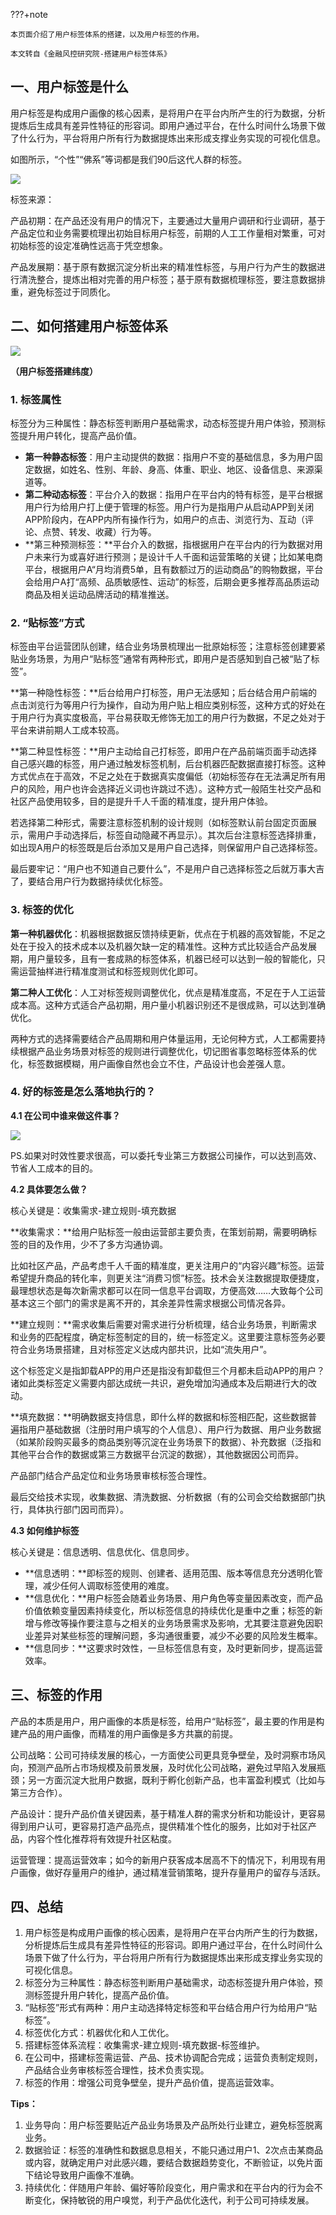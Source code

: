 ???+note

	本页面介绍了用户标签体系的搭建，以及用户标签的作用。

	本文转自《金融风控研究院-搭建用户标签体系》

## 一、用户标签是什么

用户标签是构成用户画像的核心因素，是将用户在平台内所产生的行为数据，分析提炼后生成具有差异性特征的形容词。即用户通过平台，在什么时间什么场景下做了什么行为，平台将用户所有行为数据提炼出来形成支撑业务实现的可视化信息。

如图所示，“个性”“佛系”等词都是我们90后这代人群的标签。

![](images/Pasted%20image%2020221201154722.png)

标签来源：

产品初期：在产品还没有用户的情况下，主要通过大量用户调研和行业调研，基于产品定位和业务需要梳理出初始目标用户标签，前期的人工工作量相对繁重，可对初始标签的设定准确性远高于凭空想象。

产品发展期：基于原有数据沉淀分析出来的精准性标签，与用户行为产生的数据进行清洗整合，提炼出相对完善的用户标签；基于原有数据梳理标签，要注意数据排重，避免标签过于同质化。

## 二、如何搭建用户标签体系

![](images/Pasted%20image%2020221201154756.png)

**（用户标签搭建纬度）**

### 1. 标签属性

标签分为三种属性：静态标签判断用户基础需求，动态标签提升用户体验，预测标签提升用户转化，提高产品价值。

- **第一种静态标签**：用户主动提供的数据：指用户不变的基础信息，多为用户固定数据，如姓名、性别、年龄、身高、体重、职业、地区、设备信息、来源渠道等。
- **第二种动态标签**：平台介入的数据：指用户在平台内的特有标签，是平台根据用户行为给用户打上便于管理的标签。用户行为是指用户从启动APP到关闭APP阶段内，在APP内所有操作行为，如用户的点击、浏览行为、互动（评论、点赞、转发、收藏）行为等。
- **第三种预测标签：**平台介入的数据，指根据用户在平台内的行为数据对用户未来行为或喜好进行预测；是设计千人千面和运营策略的关键；比如某电商平台，根据用户A“月均消费5单，且有数额过万的运动商品”的购物数据，平台会给用户A打“高频、品质敏感性、运动”的标签，后期会更多推荐高品质运动商品及相关运动品牌活动的精准推送。

### 2. “贴标签”方式

标签由平台运营团队创建，结合业务场景梳理出一批原始标签；注意标签创建要紧贴业务场景，为用户“贴标签”通常有两种形式，即用户是否感知到自己被“贴了标签”。

**第一种隐性标签：**后台给用户打标签，用户无法感知；后台结合用户前端的点击浏览行为等用户行为操作，自动为用户贴上相应类别标签，这种方式的好处在于用户行为真实度极高，平台易获取无修饰无加工的用户行为数据，不足之处对于平台来讲前期人工成本较高。

**第二种显性标签：**用户主动给自己打标签，即用户在产品前端页面手动选择自己感兴趣的标签，用户通过触发标签机制，后台机器匹配数据直接打标签。这种方式优点在于高效，不足之处在于数据真实度偏低（初始标签存在无法满足所有用户的风险，用户也许会选择近义词也许跳过不选）。这种方式一般陌生社交产品和社区产品使用较多，目的是提升千人千面的精准度，提升用户体验。

若选择第二种形式，需要注意标签机制的设计规则（如标签默认前台固定页面展示，需用户手动选择后，标签自动隐藏不再显示）。其次后台注意标签选择排重，如出现A用户的标签既是后台添加又是用户自己选择，则保留用户自己选择标签。

最后要牢记：“用户也不知道自己要什么”，不是用户自己选择标签之后就万事大吉了，要结合用户行为数据持续优化标签。

### 3. 标签的优化

**第一种机器优化**：机器根据数据反馈持续更新，优点在于机器的高效智能，不足之处在于投入的技术成本以及机器欠缺一定的精准性。这种方式比较适合产品发展期，用户量较多，且有一套成熟的标签体系，机器已经可以达到一般的智能化，只需运营抽样进行精准度测试和标签规则优化即可。

**第二种人工优化**：人工对标签规则调整优化，优点是精准度高，不足在于人工运营成本高。这种方式适合产品初期，用户量小机器识别还不是很成熟，可以达到准确优化。

两种方式的选择需要结合产品周期和用户体量运用，无论何种方式，人工都需要持续根据产品业务场景对标签的规则进行调整优化，切记图省事忽略标签体系的优化，标签数据模糊，用户画像自然也会立不住，产品设计也会差强人意。

### 4. 好的标签是怎么落地执行的？

**4.1 在公司中谁来做这件事？**

![](images/Pasted%20image%2020221201154841.png)

PS.如果对时效性要求很高，可以委托专业第三方数据公司操作，可以达到高效、节省人工成本的目的。

**4.2 具体要怎么做？**

核心关键是：收集需求-建立规则-填充数据

**收集需求：**给用户贴标签一般由运营部主要负责，在策划前期，需要明确标签的目的及作用，少不了多方沟通协调。

比如社区产品，产品考虑千人千面的精准度，更关注用户的“内容兴趣”标签。运营希望提升商品的转化率，则更关注“消费习惯”标签。技术会关注数据提取便捷度，最理想状态是每次新需求都可以在同一信息平台调取，方便高效……大致每个公司基本这三个部门的需求是离不开的，其余差异性需求根据公司情况各异。

**建立规则：**需求收集后需要对需求进行分析梳理，结合业务场景，判断需求和业务的匹配程度，确定标签制定的目的，统一标签定义。这里要注意标签务必要符合业务场景搭建，且对标签定义达成内部共识，比如“流失用户”。

这个标签定义是指卸载APP的用户还是指没有卸载但三个月都未启动APP的用户？诸如此类标签定义需要内部达成统一共识，避免增加沟通成本及后期进行大的改动。

**填充数据：**明确数据支持信息，即什么样的数据和标签相匹配，这些数据普遍指用户基础数据（注册时用户填写的个人信息）、用户行为数据、用户业务数据（如某阶段购买最多的商品类别等沉淀在业务场景下的数据）、补充数据（泛指和其他平台合作的数据或第三方数据平台沉淀的数据），其他数据因公司而异。

产品部门结合产品定位和业务场景审核标签合理性。

最后交给技术实现，收集数据、清洗数据、分析数据（有的公司会交给数据部门执行，具体执行部门因司而异）。

**4.3 如何维护标签**

核心关键是：信息透明、信息优化、信息同步。

- **信息透明：**即标签的规则、创建者、适用范围、版本等信息充分透明化管理，减少任何人调取标签使用的难度。
- **信息优化：**用户标签会随着业务场景、用户角色等变量因素改变，而产品价值依赖变量因素持续变化，所以标签信息的持续优化是重中之重；标签的新增与修改等操作要注意与之相关的业务场景需求及影响，尤其要注意避免因职业差异对某些标签的理解问题，多沟通很重要，减少不必要的风险发生概率。
- **信息同步：**这要求时效性，一旦标签信息有变，及时更新同步，提高运营效率。

## 三、标签的作用

产品的本质是用户，用户画像的本质是标签，给用户“贴标签”，最主要的作用是构建产品的用户画像，而精准的用户画像是多方共赢的前提。

公司战略：公司可持续发展的核心，一方面使公司更具竞争壁垒，及时洞察市场风向，预测产品所占市场规模及前景发展，及时优化公司战略，避免过早陷入发展瓶颈；另一方面沉淀大批用户数据，既利于孵化创新产品，也丰富盈利模式（比如与第三方合作）。

产品设计：提升产品价值关键因素，基于精准人群的需求分析和功能设计，更容易得到用户认可，更容易打造产品亮点，提供精准个性化的服务，比如对于社区产品，内容个性化推荐将有效提升社区粘度。

运营管理：提高运营效率；如今的新用户获客成本居高不下的情况下，利用现有用户画像，做好存量用户的维护，通过精准营销策略，提升存量用户的留存与活跃。

## 四、总结

1. 用户标签是构成用户画像的核心因素，是将用户在平台内所产生的行为数据，分析提炼后生成具有差异性特征的形容词。即用户通过平台，在什么时间什么场景下做了什么行为，平台将用户所有行为数据提炼出来形成支撑业务实现的可视化信息。
2. 标签分为三种属性：静态标签判断用户基础需求，动态标签提升用户体验，预测标签提升用户转化，提高产品价值。
3. “贴标签”形式有两种：用户主动选择特定标签和平台结合用户行为给用户“贴标签”。
4. 标签优化方式：机器优化和人工优化。
5. 搭建标签体系流程：收集需求-建立规则-填充数据-标签维护。
6. 在公司中，搭建标签需运营、产品、技术协调配合完成；运营负责制定规则，产品结合业务审核标签合理性，技术负责实现。
7. 标签的作用：增强公司竞争壁垒，提升产品价值，提高运营效率。

**Tips：**

1. 业务导向：用户标签要贴近产品业务场景及产品所处行业建立，避免标签脱离业务。
2. 数据验证：标签的准确性和数据息息相关，不能只通过用户1、2次点击某商品或内容，就确定用户对此感兴趣，要结合数据趋势变化，不断验证，以免片面下结论导致用户画像不准确。
3. 持续优化：伴随用户年龄、偏好等阶段变化，用户需求和在平台内的行为会不断变化，保持敏锐的用户嗅觉，利于产品优化迭代，利于公司可持续发展。

